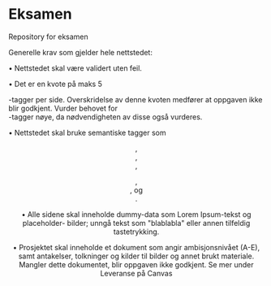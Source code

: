 # Eksamen
Repository for eksamen

Generelle krav som gjelder hele nettstedet:

• Nettstedet skal være validert uten feil.

• Det er en kvote på maks 5 <div>-tagger per side. Overskridelse av denne kvoten
medfører at oppgaven ikke blir godkjent. Vurder behovet for <div>-tagger nøye, da
nødvendigheten av disse også vurderes.

• Nettstedet skal bruke semantiske tagger som <header>, <nav>, <main>,
<section>, <article>, og <aside>.

• Alle sidene skal inneholde dummy-data som Lorem Ipsum-tekst og placeholder-
bilder; unngå tekst som "blablabla" eller annen tilfeldig tastetrykking.

• Prosjektet skal inneholde et dokument som angir ambisjonsnivået (A-E), samt
antakelser, tolkninger og kilder til bilder og annet brukt materiale. Mangler dette
dokumentet, blir oppgaven ikke godkjent. Se mer under Leveranse på Canvas